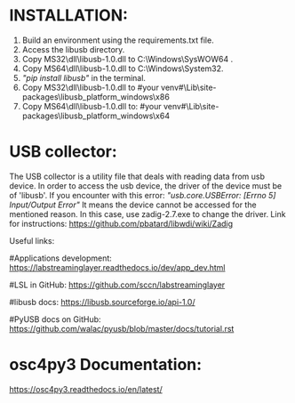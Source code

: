 # INSTALLATION:
1) Build an environment using the requirements.txt file.
2) Access the libusb directory.
3) Copy MS32\dll\libusb-1.0.dll to C:\Windows\SysWOW64 .
4) Copy MS64\dll\libusb-1.0.dll to C:\Windows\System32.
5) *"pip install libusb"* in the terminal.
6) Copy MS32\dll\libusb-1.0.dll to #your venv#\Lib\site-packages\libusb_platform_windows\x86 
7) Copy MS64\dll\libusb-1.0.dll to: #your venv#\Lib\site-packages\libusb_platform_windows\x64

# USB collector:
The USB collector is a utility file that deals with reading data from usb device.
In order to access the usb device, the driver of the device must be of 'libusb'.
If you encounter with this error:
*"usb.core.USBError: [Errno 5] Input/Output Error"*
It means the device cannot be accessed for the mentioned reason. 
In this case, use zadig-2.7.exe to change the driver. Link for instructions:
https://github.com/pbatard/libwdi/wiki/Zadig

Useful links:

#Applications development:
https://labstreaminglayer.readthedocs.io/dev/app_dev.html

#LSL in GitHub:
https://github.com/sccn/labstreaminglayer

#libusb docs:
https://libusb.sourceforge.io/api-1.0/

#PyUSB docs on GitHub:
https://github.com/walac/pyusb/blob/master/docs/tutorial.rst

# osc4py3 Documentation:
https://osc4py3.readthedocs.io/en/latest/